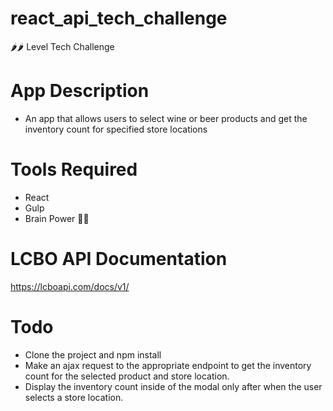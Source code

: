 # react_api_tech_challenge
🌶🌶 Level Tech Challenge

# App Description
- An app that allows users to select wine or beer products and get the inventory count for specified store locations

# Tools Required
- React
- Gulp
- Brain Power 👊🏽

# LCBO API Documentation
https://lcboapi.com/docs/v1/

# Todo
- Clone the project and npm install
- Make an ajax request to the appropriate endpoint to get the inventory count for the selected product and store location.
- Display the inventory count inside of the modal only after when the user selects a store location.


